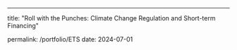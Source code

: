 ---
title: "Roll with the Punches: Climate Change Regulation and Short-term Financing"



permalink: /portfolio/ETS
date: 2024-07-01

